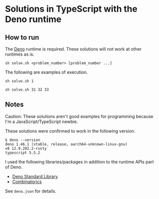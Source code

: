 # Solutions in TypeScript with the Deno runtime

## How to run

The [Deno](https://deno.com) runtime is required. These solutions will not work at other runtimes as is.

```console
sh solve.sh <problem_number> [problem_number ...]
```

The following are examples of execution.

```console
sh solve.sh 1
```

```console
sh solve.sh 31 32 33
```

## Notes

Caution: These solutions aren't good examples for programming because I'm a JavaScript/TypeScript newbie.

These solutions were confirmed to work in the following version.

```console
$ deno --version
deno 1.46.1 (stable, release, aarch64-unknown-linux-gnu)
v8 12.9.202.2-rusty
typescript 5.5.2
```

I used the following libraries/packages in addition to the runtime APIs part of Deno.

- [Deno Standard Library](https://jsr.io/@std)
- [Combinatorics](https://deno.land/x/combinatorics)

See `deno.json` for details.
